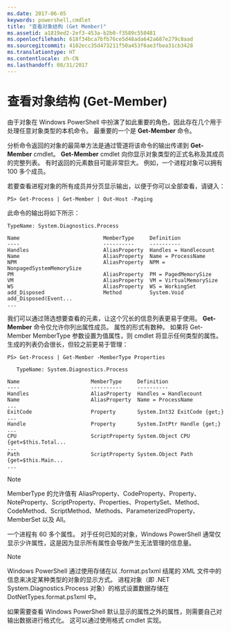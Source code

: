 ```yaml
---
ms.date: 2017-06-05
keywords: powershell,cmdlet
title: "查看对象结构 (Get Member)"
ms.assetid: a1819ed2-2ef3-453a-b2b0-f3589c550481
ms.openlocfilehash: 618f34bca7bfb76ce5d48ada642a687e279c8aad
ms.sourcegitcommit: 4102ecc35d473211f50a453f6ae3fbea31cb3428
ms.translationtype: HT
ms.contentlocale: zh-CN
ms.lasthandoff: 08/31/2017
---
```

# <a name="viewing-object-structure-get-member"></a>查看对象结构 (Get-Member)
由于对象在 Windows PowerShell 中扮演了如此重要的角色，因此存在几个用于处理任意对象类型的本机命令。 最重要的一个是 **Get-Member** 命令。

分析命令返回的对象的最简单方法是通过管道将该命令的输出传递到 **Get-Member** cmdlet。 **Get-Member** cmdlet 向你显示对象类型的正式名称及其成员的完整列表。 有时返回的元素数目可能非常巨大。 例如，一个进程对象可以拥有 100 多个成员。

若要查看进程对象的所有成员并分页显示输出，以便于你可以全部查看，请键入：

```
PS> Get-Process | Get-Member | Out-Host -Paging
```

此命令的输出将如下所示：

```
TypeName: System.Diagnostics.Process

Name                           MemberType     Definition
----                           ----------     ----------
Handles                        AliasProperty  Handles = Handlecount
Name                           AliasProperty  Name = ProcessName
NPM                            AliasProperty  NPM = NonpagedSystemMemorySize
PM                             AliasProperty  PM = PagedMemorySize
VM                             AliasProperty  VM = VirtualMemorySize
WS                             AliasProperty  WS = WorkingSet
add_Disposed                   Method         System.Void add_Disposed(Event...
...
```

我们可以通过筛选想要查看的元素，让这个冗长的信息列表更易于使用。 **Get-Member** 命令仅允许你列出属性成员。 属性的形式有数种。 如果将 Get-Member MemberType 参数设置为值属性，则 cmdlet 将显示任何类型的属性。 生成的列表仍会很长，但较之前更易于管理：

```
PS> Get-Process | Get-Member -MemberType Properties

   TypeName: System.Diagnostics.Process

Name                       MemberType     Definition
----                       ----------     ----------
Handles                    AliasProperty  Handles = Handlecount
Name                       AliasProperty  Name = ProcessName
...
ExitCode                   Property       System.Int32 ExitCode {get;}
...
Handle                     Property       System.IntPtr Handle {get;}
...
CPU                        ScriptProperty System.Object CPU {get=$this.Total...
...
Path                       ScriptProperty System.Object Path {get=$this.Main...
...
```

> [!NOTE]
> MemberType 的允许值有 AliasProperty、CodeProperty、Property、NoteProperty、ScriptProperty、Properties、PropertySet、Method、CodeMethod、ScriptMethod、Methods、ParameterizedProperty、MemberSet 以及 All。

一个进程有 60 多个属性。 对于任何已知的对象，Windows PowerShell 通常仅显示少许属性，这是因为显示所有属性会导致产生无法管理的信息量。

> [!NOTE]
> Windows PowerShell 通过使用存储在以 .format.ps1xml 结尾的 XML 文件中的信息来决定某种类型的对象的显示方式。 进程对象（即 .NET System.Diagnostics.Process 对象）的格式设置数据存储在 DotNetTypes.format.ps1xml 中。

如果需要查看 Windows PowerShell 默认显示的属性之外的属性，则需要自己对输出数据进行格式化。 这可以通过使用格式 cmdlet 实现。

